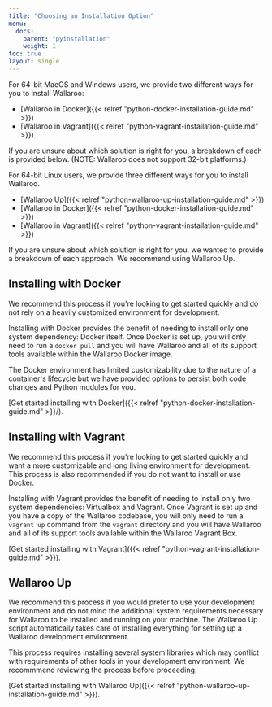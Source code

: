 ```yaml
---
title: "Choosing an Installation Option"
menu:
  docs:
    parent: "pyinstallation"
    weight: 1
toc: true
layout: single
---
```

For 64-bit MacOS and Windows users, we provide two different ways for you to install Wallaroo:

- [Wallaroo in Docker]({{< relref "python-docker-installation-guide.md" >}})
- [Wallaroo in Vagrant]({{< relref "python-vagrant-installation-guide.md" >}})

If you are unsure about which solution is right for you, a breakdown of each is provided below. (NOTE: Wallaroo does not support 32-bit platforms.)

For 64-bit Linux users, we provide three different ways for you to install Wallaroo.

- [Wallaroo Up]({{< relref "python-wallaroo-up-installation-guide.md" >}})
- [Wallaroo in Docker]({{< relref "python-docker-installation-guide.md" >}})
- [Wallaroo in Vagrant]({{< relref "python-vagrant-installation-guide.md" >}})

If you are unsure about which solution is right for you, we wanted to provide a breakdown of each approach. We recommend using Wallaroo Up.

## Installing with Docker

We recommend this process if you're looking to get started quickly and do not rely on a heavily customized environment for development.

Installing with Docker provides the benefit of needing to install only one system dependency: Docker itself. Once Docker is set up, you will only need to run a `docker pull` and you will have Wallaroo and all of its support tools available within the Wallaroo Docker image.

The Docker environment has limited customizability due to the nature of a container's lifecycle but we have provided options to persist both code changes and Python modules for you.

[Get started installing with Docker]({{< relref "python-docker-installation-guide.md" >}}/).

## Installing with Vagrant

We recommend this process if you're looking to get started quickly and want a more customizable and long living environment for development. This process is also recommended if you do not want to install or use Docker.

Installing with Vagrant provides the benefit of needing to install only two system dependencies: Virtualbox and Vagrant. Once Vagrant is set up and you have a copy of the Wallaroo codebase, you will only need to run a `vagrant up` command from the `vagrant` directory and you will have Wallaroo and all of its support tools available within the Wallaroo Vagrant Box.

[Get started installing with Vagrant]({{< relref "python-vagrant-installation-guide.md" >}}).

## Wallaroo Up

We recommend this process if you would prefer to use your development environment and do not mind the additional system requirements necessary for Wallaroo to be installed and running on your machine. The Wallaroo Up script automatically takes care of installing everything for setting up a Wallaroo development environment.

This process requires installing several system libraries which may conflict with requirements of other tools in your development environment. We recommmend reviewing the process before proceeding.

[Get started installing with Wallaroo Up]({{< relref "python-wallaroo-up-installation-guide.md" >}}).
